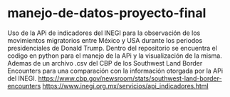 # manejo-de-datos-proyecto-final
Uso de la APi de indicadores del INEGI para la observación de los movimientos migratorios entre México y USA durante los periodos presidenciales de Donald Trump.
Dentro del repositorio se encuentra el codigo en python para el manejo de la APi y la visualización de la misma. Ademas de un archivo .csv del CBP de los Southwest Land Border Encounters para una comparación con la información otorgada por la APi del INEGI. 
https://www.cbp.gov/newsroom/stats/southwest-land-border-encounters
https://www.inegi.org.mx/servicios/api_indicadores.html
